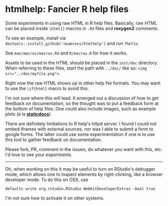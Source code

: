 <!-- README.md is generated from README.Rmd. Please edit that file -->
htmlhelp: Fancier R help files
==============================

Some experiments in using raw HTML in R help files. Basically, raw HTML can be placed inside `\html{}` macros in `.Rd` files and **roxygen2** comments.

To see an example, install via `devtools::install_github('noamross/htmlhelp')` and run `?hello`.

See `man/macros/macros.Rd` and `R/macros.R` for how it works.

Assets to be used in the HTML should be placed in the `inst/doc` directory. When referring to these files, start the path with `../doc/` like so: `<img src="../doc/myfile.png">`.

Right now the raw HTML shows up in other help file formats. You may want to use the `\if{html}` macro to avoid this.

I'm not sure where this will lead. It emerged out a discussion of how to get feedback on documentation, so the thought was to put a feedback form at the bottom of help files. One could also include images, such as example plots (à la [**staticdocs**](https://github.com/hadley/staticdocs)).

There are definitely limitations to R help's httpd server. I found I could not embed iframes with external sources, nor was I able to submit a form to google forms. The latter could use some experimentation if one is to use this tool to gather feedback on documentation.

Please fork, PR, comment in the issues, do whatever you want with this, etc. I'd love to see your experiments

------------------------------------------------------------------------

Oh, when working on this it may be useful to turn on RStudio's debugger mode, which allows one to inspect elements by right-clicking, like a browser developer mode. To do this on OSX, use

    defaults write org.rstudio.RStudio WebKitDeveloperExtras -bool true

I'm not sure how to activate it on other systems.

